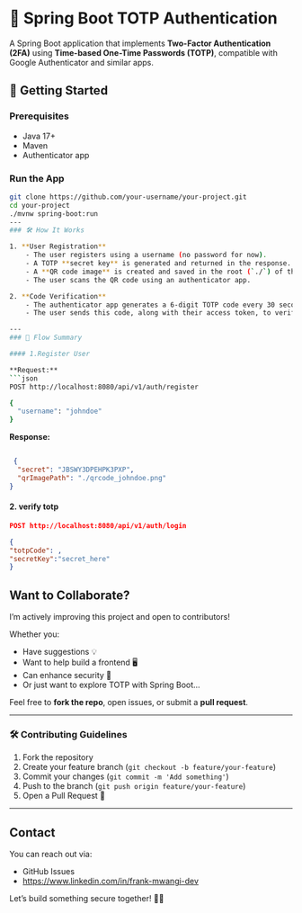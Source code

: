 # 🔐 Spring Boot TOTP Authentication

A Spring Boot application that implements **Two-Factor Authentication (2FA)** using **Time-based One-Time Passwords (TOTP)**, compatible with Google Authenticator and similar apps.


## 🚀 Getting Started

### Prerequisites

- Java 17+
- Maven
- Authenticator app

### Run the App

```bash
git clone https://github.com/your-username/your-project.git
cd your-project
./mvnw spring-boot:run
---
### 🛠️ How It Works

1. **User Registration**
    - The user registers using a username (no password for now).
    - A TOTP **secret key** is generated and returned in the response.
    - A **QR code image** is created and saved in the root (`./`) of the project directory.
    - The user scans the QR code using an authenticator app.

2. **Code Verification**
    - The authenticator app generates a 6-digit TOTP code every 30 seconds.
    - The user sends this code, along with their access token, to verify their identity.

---
### 🔄 Flow Summary

#### 1.Register User

**Request:**
```json
POST http://localhost:8080/api/v1/auth/register

{
  "username": "johndoe"
}
```
**Response:**
```json

 {
  "secret": "JBSWY3DPEHPK3PXP",
  "qrImagePath": "./qrcode_johndoe.png"
}
```
#### 2. verify totp
```json
POST http://localhost:8080/api/v1/auth/login

{
"totpCode": ,
"secretKey":"secret_here"
}

```

##  Want to Collaborate?

I’m actively improving this project and open to contributors!

Whether you:
- Have suggestions 💡
- Want to help build a frontend 🖥️
- Can enhance security 🔐
- Or just want to explore TOTP with Spring Boot...

Feel free to **fork the repo**, open issues, or submit a **pull request**.

---

### 🛠 Contributing Guidelines

1. Fork the repository
2. Create your feature branch (`git checkout -b feature/your-feature`)
3. Commit your changes (`git commit -m 'Add something'`)
4. Push to the branch (`git push origin feature/your-feature`)
5. Open a Pull Request 🚀

---

##  Contact

You can reach out via:
- GitHub Issues
- https://www.linkedin.com/in/frank-mwangi-dev

Let’s build something secure together! 🔐🔥

